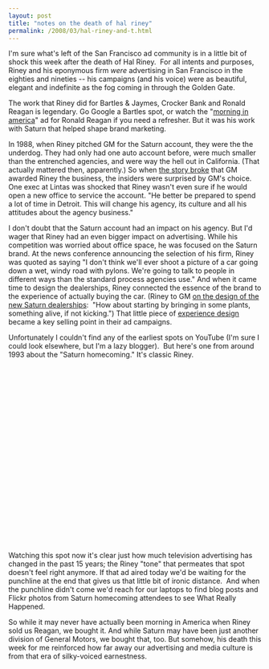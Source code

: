 ```yaml
---
layout: post
title: "notes on the death of hal riney"
permalink: /2008/03/hal-riney-and-t.html
---
```


<p>I'm sure what's left of the San Francisco ad community is in a little bit of shock this week after the death of Hal Riney.&nbsp; For all intents and purposes, Riney and his eponymous firm <em>were</em> advertising in San Francisco in the eighties and nineties -- his campaigns (and his voice) were as beautiful, elegant and indefinite as the fog coming in through the Golden Gate.&nbsp; </p>

<p>The work that Riney did for Bartles &amp; Jaymes, Crocker Bank and Ronald Reagan is legendary. Go Google a Bartles spot, or watch the &quot;<a href="http://www.youtube.com/watch?v=EU-IBF8nwSY">morning in america</a>&quot; ad for Ronald Reagan if you need a refresher. But it was his work with Saturn that helped shape brand marketing. </p>

<p>In 1988, when Riney pitched GM for the Saturn account, they were the the underdog. They had only had one auto account before, were much smaller than the entrenched agencies, and were way the hell out in California. (That actually mattered then, apparently.) So when <a href="http://query.nytimes.com/gst/fullpage.html?res=940DE4DC1438F936A15756C0A96E948260&amp;sec=&amp;spon=&amp;pagewanted=all">the story broke</a> that GM awarded Riney the business, the insiders were surprised by GM's choice. One exec at Lintas was shocked that Riney wasn't even sure if he would open a new office to service the account. &quot;He better be prepared to spend a lot of time in Detroit. This will change his agency, its culture and all his attitudes about the agency business.&quot;</p>

<p>I don't doubt that the Saturn account had an impact on his agency. But I'd wager that Riney had an even bigger impact on advertising. While his competition was worried about office space, he was focused on the Saturn brand. At the news conference announcing the selection of his firm, Riney was quoted as saying &quot;I don't think we'll ever shoot a picture of a car going down a wet, windy road with pylons. We're going to talk to people in different ways than the standard process agencies use.&quot; And when it came time to design the dealerships, Riney connected the essence of the brand to the experience of actually buying the car. (Riney to GM <a href="http://www.amazon.com/gp/reader/0142001902/ref=sib_books_pg?ie=UTF8&amp;keywords=hal%20riney&amp;p=S03X&amp;checkSum=VOHVMXe2%252Fyyx5FfR0XVoPVE2%252BAghTcS72b04SIYfLXw%253D">on the design of the new Saturn dealerships</a>:&nbsp; &quot;How about starting by bringing in some plants, something alive, if not kicking.&quot;) That little piece of <a href="http://www.adaptivepath.com/ideas/essays/archives/000917.php">experience design</a> became a key selling point in their ad campaigns.</p>

<p>Unfortunately I couldn't find any of the earliest spots on YouTube (I'm sure I could look elsewhere, but I'm a lazy blogger).&nbsp; But here's one from around 1993 about the &quot;Saturn homecoming.&quot; It's classic Riney.</p>

<p><object width="425" height="355"><param name="movie" value="http://www.youtube.com/v/Om9DXeycCco&amp;hl=en" /><param name="wmode" value="transparent" /><embed width="425" height="355" src="http://www.youtube.com/v/Om9DXeycCco&amp;hl=en" type="application/x-shockwave-flash" wmode="transparent"></embed></object>

</p>

<p>Watching this spot now it's clear just how much television advertising has changed in the past 15 years; the Riney &quot;tone&quot; that permeates that spot doesn't feel right anymore. If that ad aired today we'd be waiting for the punchline at the end that gives us that little bit of ironic distance.&nbsp; And when the punchline didn't come we'd reach for our laptops to find blog posts and Flickr photos from Saturn homecoming attendees to see What Really Happened.</p>

<p>So while it may never have actually been morning in America when Riney sold us Reagan, we bought it. And while Saturn may have been just another division of General Motors, we bought that, too. But somehow, his death this week for me reinforced how far away our advertising and media culture is from that era of silky-voiced earnestness.</p>


